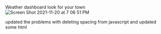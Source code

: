 Weather dashboard
look for your town
![Screen Shot 2021-11-20 at 7 06 51 PM](https://user-images.githubusercontent.com/81532183/142745528-8f60427a-d3eb-4cec-aab9-b9f268d4a108.png)

updated the problems with deleting spacing from javascript and updated some html
